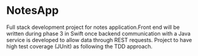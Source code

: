 # NotesApp
Full stack development project for notes application.Front end will be written during phase 3 in Swift once backend communication with a Java service is developed to allow data through REST requests. Project to have high test coverage (JUnit) as following the TDD approach.
